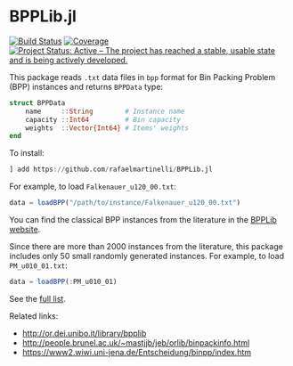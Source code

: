 # BPPLib.jl

<!-- [![Stable](https://img.shields.io/badge/docs-stable-blue.svg)](https://rafaelmartinelli.github.io/BPPLib.jl/stable)
[![Dev](https://img.shields.io/badge/docs-dev-blue.svg)](https://rafaelmartinelli.github.io/BPPLib.jl/dev) -->
[![Build Status](https://github.com/rafaelmartinelli/BPPLib.jl/workflows/CI/badge.svg)](https://github.com/rafaelmartinelli/BPPLib.jl/actions)
[![Coverage](https://codecov.io/gh/rafaelmartinelli/BPPLib.jl/branch/main/graph/badge.svg)](https://codecov.io/gh/rafaelmartinelli/BPPLib.jl)
[![Project Status: Active – The project has reached a stable, usable state and is being actively developed.](https://www.repostatus.org/badges/latest/active.svg)](https://www.repostatus.org/#active)

This package reads `.txt` data files in `bpp` format for Bin Packing Problem (BPP) instances and returns `BPPData` type:

```julia
struct BPPData
    name     ::String        # Instance name
    capacity ::Int64         # Bin capacity
    weights  ::Vector{Int64} # Items' weights
end
```

To install:
```julia
] add https://github.com/rafaelmartinelli/BPPLib.jl
```

For example, to load `Falkenauer_u120_00.txt`:
```julia
data = loadBPP("/path/to/instance/Falkenauer_u120_00.txt")
```

You can find the classical BPP instances from the literature in the [BPPLib website](http://or.dei.unibo.it/library/bpplib).

Since there are more than 2000 instances from the literature, this package includes only 50 small randomly generated instances. For example, to load `PM_u010_01.txt`: 
```julia
data = loadBPP(:PM_u010_01)
```
See the [full list](https://github.com/rafaelmartinelli/BPPLib.jl/tree/main/data).

Related links:
- http://or.dei.unibo.it/library/bpplib
- http://people.brunel.ac.uk/~mastjjb/jeb/orlib/binpackinfo.html
- https://www2.wiwi.uni-jena.de/Entscheidung/binpp/index.htm
